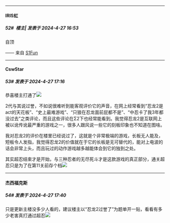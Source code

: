 ﻿
*****

####  IRIS虹  
##### 52#         楼主| 发表于 2024-4-27 16:53

自顶

—— 来自 [S1Fun](https://s1fun.koalcat.com)


*****

####  CswStar  
##### 53#       发表于 2024-4-27 17:16

恭喜楼主打通了<img src="https://static.saraba1st.com/image/smiley/face2017/057.png" referrerpolicy="no-referrer">

2代与其说过誉，不如说很难听到能客观评价它的声音，在网上经常看到“忍龙2是act的天花板”、“史上最难游戏”、“只狼在忍龙面前屁都不是”、“中忍卡了我3年都没过去”之类评论，而且这些评论在Σ2下也经常能看到。我觉得忍龙2是互联网上被以讹传讹最严重的游戏之一，很多人跟风说一些它的刻板印象也不知道在图啥。

我对忍龙2的评价在楼里已经说过了，这就是个非常极端的游戏，长板无人能及，短板令人发指，我觉得忍龙2的价值就在于它的长板是无可替代的，能对上电波的话会非常上头，而且玩过的动作游戏越多越能体会到它的独到之处。

其实超忍结束才是开始，与三种忍者的无尽死斗才是这款游戏的真正部分，通关超忍只是为了在第11关前存个档<img src="https://static.saraba1st.com/image/smiley/face2017/067.png" referrerpolicy="no-referrer">


*****

####  杰西福克斯  
##### 54#       发表于 2024-4-27 17:40

只是更新主楼没多少人看的，建议楼主以“忍龙2过誉了”为题单开一贴，看看有多少老害真打通过超忍<img src="https://static.saraba1st.com/image/smiley/face2017/067.png" referrerpolicy="no-referrer">

